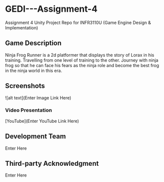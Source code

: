 # GEDI---Assignment-4

Assignment 4 Unity Project Repo for INFR3110U (Game Engine Design & Implementation)

## Game Description

Ninja Frog Runner is a 2d platformer that displays the story of Lorax in his training. Travelling from one level of training to the other. Journey with ninja frog so that he can face his fears as the ninja role and become the best frog in the ninja world in this era. 

## Screenshots

![alt text](Enter Image Link Here)

### Video Presentation

[YouTube](Enter YouTube Link Here)

## Development Team

Enter Here

## Third-party Acknowledgment

Enter Here
